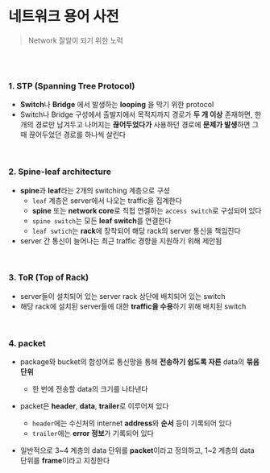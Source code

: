 # 네트워크 용어 사전

> Network 잘알이 되기 위한 노력

<br>

<br>

### 1. STP (Spanning Tree Protocol)

- **Switch**나 **Bridge** 에서 발생하는 **looping** 을 막기 위한 protocol
- Switch나 Bridge 구성에서 출발지에서 목적지까지 경로가 **두 개 이상** 존재하면, 한 개의 경로만 남겨두고 나머지는 **끊어두었다가** 사용하던 경로에 **문제가 발생**하면 그 때 끊어두었던 경로를 하나씩 살린다

<br>

### 2. Spine-leaf architecture

- **spine**과 **leaf**라는 2개의 switching 계층으로 구성
  - `leaf` 계층은 server에서 나오는 traffic을 집계한다
  - **spine** 또는 **network core**로 직접 연결하는 `access switch`로 구성되어 있다
  - `spine switch`는 모든 **leaf switch**를 연결한다
  - `leaf swtich`는 **rack**에 장착되어 해당 rack의 server 통신을 책임진다
- server 간 통신이 늘어나는 최근 traffic 경향을 지원하기 위해 제안됨

<br>

### 3. ToR (Top of Rack)

- server들이 설치되어 있는 server rack 상단에 배치되어 있는 switch
- 해당 rack에 설치된 server들에 대한 **traffic을 수용**하기 위해 배치된 switch

<br>

### 4. packet

- package와 bucket의 합성어로 통신망을 통해 **전송하기 쉽도록 자른** data의 **묶음 단위**
  - 한 번에 전송할 data의 크기를 나타낸다
- packet은 **header**, **data**, **trailer**로 이루어져 있다
  - `header`에는 수신처의 internet **address**와 **순서** 등이 기록되어 있다
  - `trailer`에는 **error 정보**가 기록되어 있다

- 일반적으로 3~4 계층의 data 단위를 **packet**이라고 정의하고, 1~2 계층의 data 단위를 **frame**이라고 지칭한다

